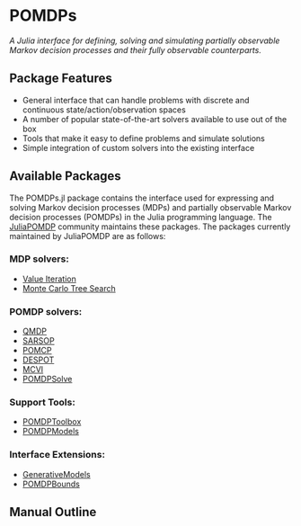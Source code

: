# POMDPs
*A Julia interface for defining, solving and simulating partially observable Markov decision processes and their fully
observable counterparts.*

## Package Features

- General interface that can handle problems with discrete and continuous state/action/observation spaces
- A number of popular state-of-the-art solvers available to use out of the box
- Tools that make it easy to define problems and simulate solutions
- Simple integration of custom solvers into the existing interface



## Available Packages

The POMDPs.jl package contains the interface used for expressing and solving Markov decision processes (MDPs) and partially
observable Markov decision processes (POMDPs) in the Julia programming language. The
[JuliaPOMDP](https://github.com/JuliaPOMDP) community maintains these packages. The packages currently maintained by
JuliaPOMDP are as follows: 

### MDP solvers:

- [Value Iteration](https://github.com/JuliaPOMDP/DiscreteValueIteration.jl)
- [Monte Carlo Tree Search](https://github.com/JuliaPOMDP/MCTS.jl)

### POMDP solvers:

- [QMDP](https://github.com/JuliaPOMDP/QMDP.jl)
- [SARSOP](https://github.com/JuliaPOMDP/SARSOP.jl)
- [POMCP](https://github.com/JuliaPOMDP/POMCP.jl)
- [DESPOT](https://github.com/JuliaPOMDP/DESPOT.jl)
- [MCVI](https://github.com/JuliaPOMDP/MCVI.jl)
- [POMDPSolve](https://github.com/JuliaPOMDP/POMDPSolve.jl)

### Support Tools:

- [POMDPToolbox](https://github.com/JuliaPOMDP/POMDPToolbox.jl)
- [POMDPModels](https://github.com/JuliaPOMDP/POMDPModels.jl)

### Interface Extensions:

- [GenerativeModels](https://github.com/JuliaPOMDP/GenerativeModels.jl)
- [POMDPBounds](https://github.com/JuliaPOMDP/POMDPBounds.jl)


## Manual Outline

```@contents
```



